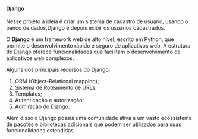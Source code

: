 #### Django

Nesse projeto a ideia é criar um sistema de cadastro de usuário, usando o banco de dados,Django e depois exibir os usuários cadastrados. 

O **Django** é um framework web de alto nível, escrito em Python, que permite o desenvolvimento rápido e seguro de aplicativos web.  A estrutura do Django oferece funcionalidades que facilitam o desenvolvimento de aplicativos web complexos. 

 Alguns dos principais recursos do Django:
 
 1) ORM (Object-Relational mapping);
 2) Sistema de Roteamento de URLs;
 3) Templates;
 4) Autenticação e autorização;
 5) Admiração do Django.
 
 Além disso o Django possui uma comunidade ativa e um vasto ecossistema de pacotes e bibliotecas adicionais que podem ser utilizados para suas funcionalidades estendidas.
